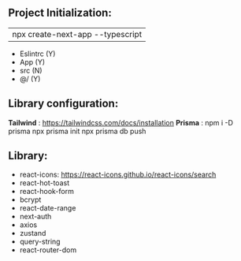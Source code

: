 ## Project Initialization:

<table>
  <tr>
    <td>npx create-next-app --typescript</td>
  </tr>
</table>

-  Eslintrc (Y)
-  App (Y)
-  src (N)
-  @/ (Y)

## Library configuration:

**Tailwind** : https://tailwindcss.com/docs/installation
**Prisma** : npm i -D prisma
npx prisma init
npx prisma db push

## Library:

-  react-icons: https://react-icons.github.io/react-icons/search
-  react-hot-toast
-  react-hook-form
-  bcrypt
-  react-date-range
-  next-auth
-  axios
-  zustand
-  query-string
-  react-router-dom
